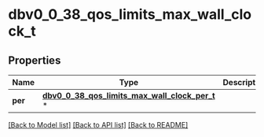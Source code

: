 # dbv0_0_38_qos_limits_max_wall_clock_t

## Properties
Name | Type | Description | Notes
------------ | ------------- | ------------- | -------------
**per** | [**dbv0_0_38_qos_limits_max_wall_clock_per_t**](dbv0_0_38_qos_limits_max_wall_clock_per.md) \* |  | [optional] 

[[Back to Model list]](../README.md#documentation-for-models) [[Back to API list]](../README.md#documentation-for-api-endpoints) [[Back to README]](../README.md)


